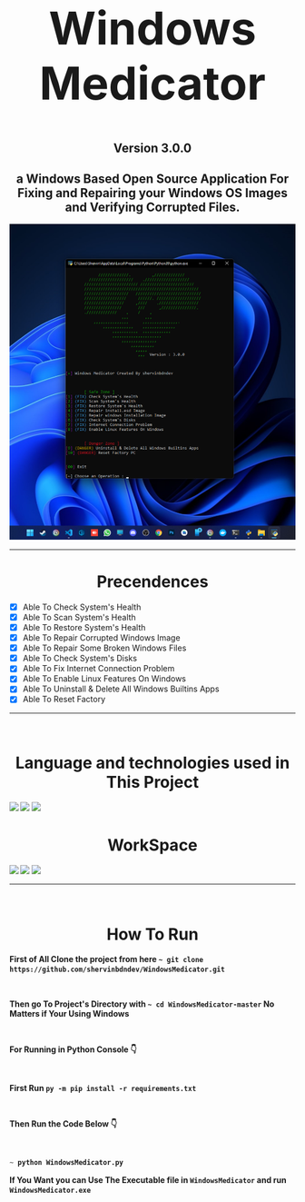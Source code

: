 <h1 align='center' style="font-size:5rem"><b>Windows Medicator</b></h1>
<h2 align='center'><b>Version 3.0.0</b></h2>
<h2 align='center'>
    a Windows Based Open Source Application For Fixing and Repairing your Windows OS Images and Verifying Corrupted Files.
</h2>
<div align='center'>
    <img src="https://github.com/shervinbdndev/WindowsMedicator/blob/master/view/v3.png"></img>
</div>
<hr>

<h1 align='center'><b>Precendences</b></h1>

- [x] Able To Check System's Health
- [x] Able To Scan System's Health
- [x] Able To Restore System's Health
- [x] Able To Repair Corrupted Windows Image
- [x] Able To Repair Some Broken Windows Files
- [x] Able To Check System's Disks
- [x] Able To Fix Internet Connection Problem
- [x] Able To Enable Linux Features On Windows
- [x] Able To Uninstall & Delete All Windows Builtins Apps
- [x] Able To Reset Factory

<hr>
<br>
<h1 align='center'><b>Language and technologies used in This Project</h1>
<img src="https://img.shields.io/badge/Python-14354C?style=for-the-badge&logo=python&logoColor=white"></img>
<img src="https://img.shields.io/badge/Visual_Studio_Code-0078D4?style=for-the-badge&logo=visual%20studio%20code&logoColor=white"></img>
<img src="https://img.shields.io/badge/GitHub-100000?style=for-the-badge&logo=github&logoColor=white"></img>


<br>
<h1 align='center'><b>WorkSpace</h1>
<img src="https://img.shields.io/badge/Intel-Core_i5_10700K-0071C5?style=for-the-badge&logo=intel&logoColor=white"></img>
<img src="https://img.shields.io/badge/NVIDIA-RTX2060 OC-76B900?style=for-the-badge&logo=nvidia&logoColor=white"></img>
<img src="https://img.shields.io/badge/Windows-0078D6?style=for-the-badge&logo=windows&logoColor=white"></img>
<hr>


<br>

<h1 align='center'><b>How To Run</b></h1>

First of All Clone the project from here  ``~ git clone https://github.com/shervinbdndev/WindowsMedicator.git``

<br>

Then go To Project's Directory with  ``~ cd WindowsMedicator-master`` No Matters if Your Using Windows

<br>

For Running in Python Console 👇

<br>

First Run `` py -m pip install -r requirements.txt ``

<br>

Then Run the Code Below 👇

<br>

```py
~ python WindowsMedicator.py
```

If You Want you can Use The Executable file in `` WindowsMedicator `` and run `` WindowsMedicator.exe ``